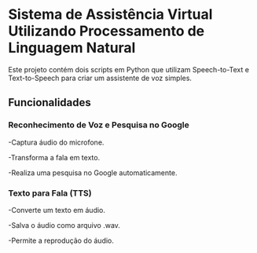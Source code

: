 # Sistema de Assistência Virtual Utilizando Processamento de Linguagem Natural
Este projeto contém dois scripts em Python que utilizam Speech-to-Text e Text-to-Speech para criar um assistente de voz simples.

## Funcionalidades
### Reconhecimento de Voz e Pesquisa no Google
  
-Captura áudio do microfone.

-Transforma a fala em texto.

-Realiza uma pesquisa no Google automaticamente.

### Texto para Fala (TTS)
-Converte um texto em áudio.

-Salva o áudio como arquivo .wav.

-Permite a reprodução do áudio.
